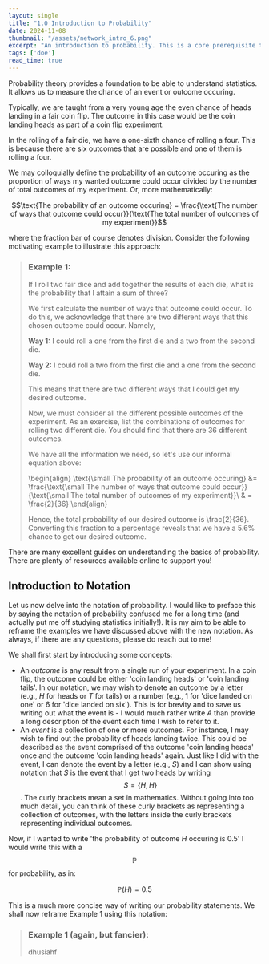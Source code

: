 ```yaml
---
layout: single
title: "1.0 Introduction to Probability"
date: 2024-11-08
thumbnail: "/assets/network_intro_6.png"
excerpt: "An introduction to probability. This is a core prerequisite to be able to understand statistical theory."
tags: ['doe']
read_time: true
---
```

<script src="https://polyfill.io/v3/polyfill.min.js?features=es6"></script>
<script id="MathJax-script" async src="https://cdn.jsdelivr.net/npm/mathjax@3/es5/tex-mml-chtml.js"></script>
<script type="text/javascript" async
  src="https://cdnjs.cloudflare.com/ajax/libs/mathjax/2.7.7/MathJax.js?config=TeX-MML-AM_CHTML">
</script>
Probability theory provides a foundation to be able to understand statistics. It allows us to measure the chance of an event or outcome occuring.

Typically, we are taught from a very young age the even chance of heads landing in a fair coin flip. The outcome in this case would be the coin landing heads as part of a coin flip experiment. 

In the rolling of a fair die, we have a one-sixth chance of rolling a four. This is because there are six outcomes that are possible and one of them is rolling a four. 

We may colloquially define the probability of an outcome occuring as the proportion of ways my wanted outcome could occur divided by the number of total outcomes of my experiment. Or, more mathematically:

$$\text{The probability of an outcome occuring} = \frac{\text{The number of ways that outcome could occur}}{\text{The total number of outcomes of my experiment}}$$

where the fraction bar of course denotes division. Consider the following motivating example to illustrate this approach: 

> ### Example 1:
> If I roll two fair dice and add together the results of each die, what is the probability that I attain a sum of three?
>
> We first calculate the number of ways that outcome could occur. To do this, we acknowledge that there are two different ways that this chosen outcome could occur. Namely,
>
> **Way 1:** I could roll a one from the first die and a two from the second die.
> 
> **Way 2:** I could roll a two from the first die and a one from the second die.
>
> This means that there are two different ways that I could get my desired outcome.
>
> Now, we must consider all the different possible outcomes of the experiment. As an exercise, list the combinations of outcomes for rolling two different die. You should find that there are 36 different outcomes.
>
> We have all the information we need, so let's use our informal equation above:
>
> \begin{align}
> \text{\small The probability of an outcome occuring} &= \frac{\text{\small The number of ways that outcome could occur}}{\text{\small The total number of outcomes of my experiment}}\\
> & = \frac{2}{36}
> \end{align}
>
> Hence, the total probability of our desired outcome is \frac{2}{36}. Converting this fraction to a percentage reveals that we have a 5.6% chance to get our desired outcome. 

There are many excellent guides on understanding the basics of probability. There are plenty of resources available online to support you!

## Introduction to Notation
Let us now delve into the notation of probability. I would like to preface this by saying the notation of probability confused me for a long time (and actually put me off studying statistics initially!). It is my aim to be able to reframe the examples we have discussed above with the new notation. As always, if there are any questions, please do reach out to me!

We shall first start by introducing some concepts:

* An *outcome* is any result from a single run of your experiment. In a coin flip, the outcome could be either 'coin landing heads' or 'coin landing tails'. In our notation, we may wish to denote an outcome by a letter (e.g., $H$ for heads or $T$ for tails) or a number (e.g., $1$ for 'dice landed on one' or $6$ for 'dice landed on six'). This is for brevity and to save us writing out what the event is - I would much rather write $A$ than provide a long description of the event each time I wish to refer to it.
* An *event* is a collection of one or more outcomes. For instance, I may wish to find out the probability of heads landing twice. This could be described as the event comprised of the outcome 'coin landing heads' once and the outcome 'coin landing heads' again. Just like I did with the event, I can denote the event by a letter (e.g., $S$) and I can show using notation that $S$ is the event that I get two heads by writing $$S = \left\{H, H\right\}$$. The curly brackets mean a set in mathematics. Without going into too much detail, you can think of these curly brackets as representing a collection of outcomes, with the letters inside the curly brackets representing individual outcomes.

Now, if I wanted to write 'the probability of outcome $H$ occuring is 0.5' I would write this with a $$\mathbb{P}$$ for probability, as in:

$$\mathbb{P}(H) = 0.5$$

This is a much more concise way of writing our probability statements. We shall now reframe Example 1 using this notation:

> ### Example 1 (again, but fancier):
> dhusiahf



